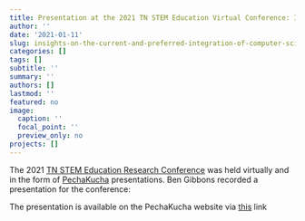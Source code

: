 ```yaml
---
title: Presentation at the 2021 TN STEM Education Virtual Conference: Insights on the current and preferred integration of computer science in K-8 education in Tennessee
author: ''
date: '2021-01-11'
slug: insights-on-the-current-and-preferred-integration-of-computer-science-in-k8-education-in-tennessee
categories: []
tags: []
subtitle: ''
summary: ''
authors: []
lastmod: ''
featured: no
image:
  caption: ''
  focal_point: ''
  preview_only: no
projects: []
---
```


The 2021 [TN STEM Education Research Conference](https://www.mtsu.edu/tsec/education-conference/index.php) was held virtually and in the form of [PechaKucha](https://www.pechakucha.com) presentations. Ben Gibbons recorded a presentation for the conference:

The presentation is available on the PechaKucha website via [this](https://www.pechakucha.com/presentations/insights-on-the-current-and-preferred-integration-of-computer-science-into-k-8-education-in-tennessee-836) link
